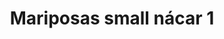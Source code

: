 ---
title: Mariposas small nácar 1
date: 
draft: false

# descripcion
description : Aros colgantes pasantes en plata 925 y nácar

materials: Plata 925

color: 

dimensions: largo total 2.6cm ancho 1,4cm

code: 01-01-0805

type: "Aros"

categories: []

price: $9.270,00

price_eftvo: $7.880,00

# Images
# first image will be shown in the product page
images:
  # - image: "images/path_to_image"
  # La ubicacion de las imagenes es imagenes/Aros/Aros.Colgantes/01-01-0805-mariposas-small-nacar-1
  - image: "./images/aros/colgantes/01-01-0805-mariposas-small-nacar-1_a.jpg"
  - image: "./images/aros/colgantes/01-01-0805-mariposas-small-nacar-1_b.jpg"
---